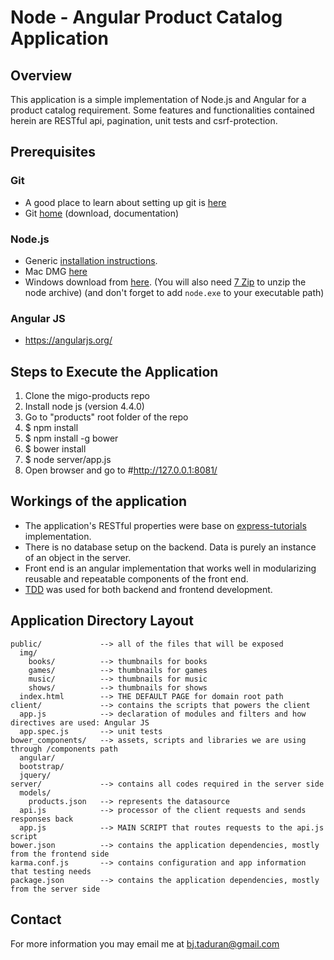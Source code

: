 # Node - Angular Product Catalog Application

## Overview

This application is a simple implementation of Node.js and Angular for a product catalog requirement.
Some features and functionalities contained herein are RESTful api, pagination, unit tests and csrf-protection.

## Prerequisites

### Git
- A good place to learn about setting up git is [here][git-github]
- Git [home][git-home] (download, documentation)

### Node.js
- Generic [installation instructions][node-generic].
- Mac DMG [here][node-mac]
- Windows download from [here][node-windows]. (You will also need [7 Zip] to unzip the node archive)
  (and don't forget to add `node.exe` to  your executable path)

### Angular JS
- https://angularjs.org/

## Steps to Execute the Application

1. Clone the migo-products repo
2. Install node js (version 4.4.0)
3. Go to "products" root folder of the repo
4. $ npm install
5. $ npm install -g bower
6. $ bower install
7. $ node server/app.js
8. Open browser and go to #http://127.0.0.1:8081/


## Workings of the application

- The application's RESTful properties were base on [express-tutorials] implementation.
- There is no database setup on the backend. Data is purely an instance of an object in the server.
- Front end is an angular implementation that works well in modularizing reusable and repeatable components of the front end.
- [TDD](http://agiledata.org/essays/tdd.html) was used for both backend and frontend development.

## Application Directory Layout

    public/             --> all of the files that will be exposed
      img/               
        books/          --> thumbnails for books
        games/          --> thumbnails for games
        music/          --> thumbnails for music
        shows/          --> thumbnails for shows
      index.html        --> THE DEFAULT PAGE for domain root path
    client/             --> contains the scripts that powers the client
      app.js            --> declaration of modules and filters and how directives are used: Angular JS
      app.spec.js       --> unit tests
    bower_components/   --> assets, scripts and libraries we are using through /components path
      angular/
      bootstrap/
      jquery/
    server/             --> contains all codes required in the server side
      models/
        products.json   --> represents the datasource
      api.js            --> processor of the client requests and sends responses back
      app.js            --> MAIN SCRIPT that routes requests to the api.js script 
    bower.json          --> contains the application dependencies, mostly from the frontend side
    karma.conf.js       --> contains configuration and app information that testing needs
    package.json        --> contains the application dependencies, mostly from the server side

## Contact

For more information you may email me at bj.taduran@gmail.com

[7 Zip]: http://www.7-zip.org/
[angular-seed]: https://github.com/angular/angular-seed
[express-tutorials]: http://www.tutorialspoint.com/nodejs/nodejs_express_framework.htm
[DI]: http://docs.angularjs.org/#!guide.di
[directive]: http://docs.angularjs.org/#!angular.directive
[$filter]: http://docs.angularjs.org/#!angular.Array.filter
[git-home]: http://git-scm.com
[git-github]: http://help.github.com/set-up-git-redirect
[ng:repeat]: http://docs.angularjs.org/#!angular.widget.@ng:repeat
[ng:view]: http://docs.angularjs.org/#!angular.widget.ng:view
[node-mac]: http://code.google.com/p/rudix/downloads/detail?name=node-0.4.0-0.dmg&can=2&q=
[node-windows]: http://node-js.prcn.co.cc/
[node-generic]: https://github.com/joyent/node/wiki/Installation
[$resource]: http://docs.angularjs.org/#!angular.service.$resource
[$rouet]: http://docs.angularjs.org/#!angular.service.$route
[service]: http://docs.angularjs.org/#!angular.service
[$xhr]: http://docs.angularjs.org/#!angular.service.$xhr